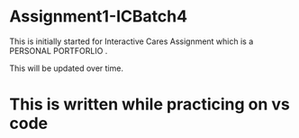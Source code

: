 # Assignment1-ICBatch4
This is initially started for Interactive Cares Assignment which is a PERSONAL PORTFORLIO .

This will be updated over time.

# This is written while practicing on vs code